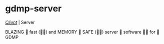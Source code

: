 # gdmp-server

_[Client](https://github.com/Furries-UwU/GDMP-Client)_ | Server

BLAZING 🚀 fast (🚀🚀) and MEMORY 🦀 SAFE (🦀🦀) server 🚀 software 🦀🚀 for 🚀 GDMP
